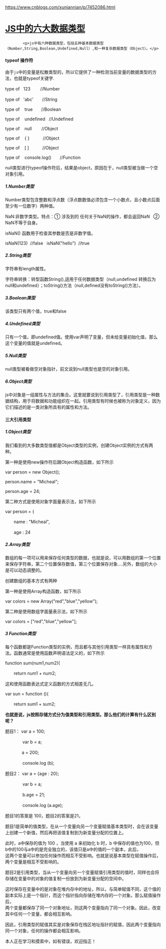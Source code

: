 <a href="https://www.cnblogs.com/xuniannian/p/7452086.html">https://www.cnblogs.com/xuniannian/p/7452086.html</a><div id="articleHeader"><h1>			<a href="http://www.cnblogs.com/xuniannian/p/7452086.html" id="cb_post_title_url" target="_blank">JS中的六大数据类型</a>		</h1></div>
		
		
			<p>js中有六种数据类型，包括五种基本数据类型（Number,String,Boolean,Undefined,Null）,和一种复杂数据类型（Object）。</p>
<h4 id="typeof-操作符"><strong>typeof 操作符</strong></h4>
<p>由于<code>js</code>中的变量是松散类型的，所以它提供了一种检测当前变量的数据类型的方法，也就是typeof关键字.</p>
<p>type of   123　　 //Number</p>
<p>type of   'abc'　　//String</p>
<p>type of    true       //Boolean</p>
<p>type of    undefined   //Undefined</p>
<p>type of    null        //Object</p>
<p>type of    { }           //Object</p>
<p>type of    [ ]           //Object</p>
<p>type of    console.log()       //Function</p>
<p>null类型进行typeof操作符后，结果是object，原因在于，null类型被当做一个空对象引用。</p>
<h5><strong>1.Number类型</strong></h5>
<p>Number类型包含整数和浮点数（浮点数数值必须包含一个小数点，且小数点后面至少有一位数字）两种值。</p>
<p>NaN:非数字类型。特点：① 涉及到的 任何关于NaN的操作，都会返回NaN   ② NaN不等于自身。</p>
<p>isNaN() 函数用于检查其参数是否是非数字值。</p>
<p>isNaN(123)  //false   isNaN("hello")  //true</p>
<h5><strong>2.String类型</strong></h5>
<p>字符串有length属性。</p>
<p>字符串转换：转型函数String(),适用于任何数据类型（null,undefined 转换后为null和undefined）；toString()方法（null,defined没有toString()方法）。</p>
<h5><strong>3.Boolean类型</strong></h5>
<p>该类型只有两个值，true和false</p>
<h5><strong>4.Undefined类型</strong></h5>
<p>只有一个值，即undefined值。使用var声明了变量，但未给变量初始化值，那么这个变量的值就是undefined。</p>
<h5><strong>5.Null类型</strong></h5>
<p>null类型被看做空对象指针，前文说到null类型也是空的对象引用。</p>
<h5><strong>6.Object类型</strong></h5>
<p>js中对象是一组属性与方法的集合。这里就要说到引用类型了，引用类型是一种数据结构，用于将数据和功能组织在一起。引用类型有时候也被称为对象定义，因为它们描述的是一类对象所具有的属性和方法。</p>
<h4>三大引用类型</h4>
<h5><strong>1.Object类型</strong></h5>
<p>我们看到的大多数类型值都是Object类型的实例，创建Object实例的方式有两种。</p>
<p>第一种是使用new操作符后跟Object构造函数，如下所示</p>
<p>var person = new Object();</p>
<p>person.name = "Micheal";</p>
<p>person.age = 24;</p>
<p>第二种方式是使用对象字面量表示法，如下所示</p>
<p>var person = {</p>
<p>　　name : "Micheal",</p>
<p>　　age : 24</p>

<h5><strong>2.Array类型</strong></h5>
<p>数组的每一项可以用来保存任何类型的数据，也就是说，可以用数组的第一个位置来保存字符串，第二个位置保存数值，第三个位置保存对象....另外，数组的大小是可以动态调整的。</p>
<p>创建数组的基本方式有两种</p>
<p>第一种是使用Array构造函数，如下所示</p>
<p>var colors = new Array("red","blue","yellow");</p>
<p>第二种是使用数组字面量表示法，如下所示</p>
<p>var colors = ["red","blue","yellow"];</p>
<h5><strong>3 Function类型</strong></h5>
<p>每个函数都是Function类型的实例，而且都与其他引用类型一样具有属性和方法。函数通常是使用函数声明语法定义的，如下所示</p>
<p>function sum(num1,num2){</p>
<p>　　return num1 + num2;</p>

<p>这和使用函数表达式定义函数的方式相差无几。</p>
<p>var sun = function (){</p>
<p>　　return sum1 + sum2;</p>

<p><strong>也就是说，js按照存储方式分为值类型和引用类型。那么他们的计算有什么区别呢？</strong></p>
<p>题目1： var a = 100;</p>
<p>　　　　var b = a;</p>
<p>　　　   a = 200;</p>
<p>　　　　console.log (b);</p>
<p>题目2： var a = {age : 20};</p>
<p>　　　　var b = a;</p>
<p>　　　　b.age = 21;</p>
<p>　　　　console.log (a.age);</p>
<p>题目1的答案是 100，题目2的答案是21，</p>
<p>题目1是简单的值类型，在从一个变量向另一个变量赋值基本类型时，会在该变量上创建一个新值，然后再把该值复制到为新变量分配的位置上。</p>
<p>此时，a中保存的值为 100 ，当使用 a 来初始化 b 时，b 中保存的值也为100，但b中的100与a中的是完全独立的，该值只是a中的值的一个副本，此后，<br />这两个变量可以参加任何操作而相互不受影响。也就是说基本类型在赋值操作后，两个变量是相互不受影响的。</p>
<p>题目2是引用类型，当从一个变量向另一个变量赋值引用类型的值时，同样也会将存储在变量中的对象的值复制一份放到为新变量分配的空间中。</p>
<p>这时保存在变量中的是对象在堆内存中的地址，所以，与简单赋值不同，这个值的副本实际上是一个指针，而这个指针指向存储在堆内存的一个对象。那么赋值操作后，<br />两个变量都保存了同一个对象地址，则这两个变量指向了同一个对象。因此，改变其中任何一个变量，都会相互影响。</p>
<p>因此，引用类型的赋值其实是对象保存在栈区地址指针的赋值，因此两个变量指向同一个对象，任何的操作都会相互影响。</p>
<p>本人正在学习和摸索中，如有错误，欢迎指正！</p>